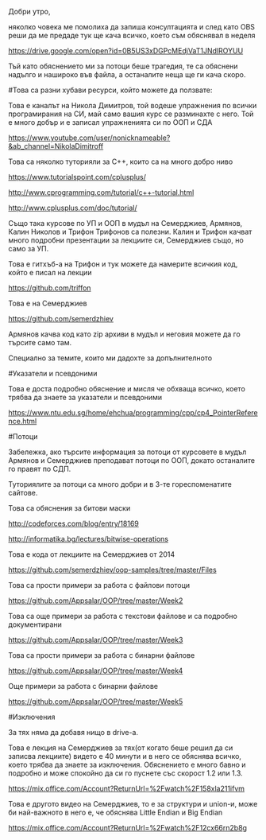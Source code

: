 Добри утро,

няколко човека ме помолиха да запиша консултацията и 
след като OBS реши да ме предаде 
тук ще кача всичко, което съм обяснявал в неделя 

https://drive.google.com/open?id=0B5US3xDGPcMEdjVaT1JNdlROYUU

Тъй като обяснението ми за потоци беше трагедия, те са обяснени 
надълго и нашироко във файла, а останалите неща ще ги кача скоро. 

#Това са разни хубави ресурси, който можете да ползвате: 

Това е каналът на Никола Димитров, той водеше упражнения по всички програмирания 
на СИ, май само вашия курс се разминахте с него. Той е много добър и е записал 
упражненията си по ООП и СДА 

https://www.youtube.com/user/nonicknameable?&ab_channel=NikolaDimitroff 

Това са няколко туторияли за C++, които са на много добро ниво 

https://www.tutorialspoint.com/cplusplus/ 

http://www.cprogramming.com/tutorial/c++-tutorial.html 

http://www.cplusplus.com/doc/tutorial/

Също така курсове по УП и ООП в мудъл на Семерджиев, Армянов, Калин Николов и Трифон Трифонов 
са полезни. Калин и Трифон качват много подробни презентации за лекциите си, Семерджиев също, 
но само за УП. 

Това е гитхъб-а на Трифон и тук можете да намерите всичкия код, който е писал на лекции 

https://github.com/triffon 

Това е на Семерджиев 

https://github.com/semerdzhiev 

Армянов качва код като zip архиви в мудъл и неговия можете да го търсите само там. 


Специално за темите, които ми дадохте за допълнителното 

#Указатели и псевдоними 

Това е доста подробно обяснение и мисля че обхваща всичко, което трябва да знаете 
за указатели и псевдоними 

https://www.ntu.edu.sg/home/ehchua/programming/cpp/cp4_PointerReference.html

#Потоци 

Забележка, ако търсите информация за потоци от курсовете в мудъл 
Армянов и Семерджиев преподават потоци по ООП, докато останалите го правят по СДП.

Туториялите за потоци са много добри и в 3-те гореспоменатите сайтове. 

Това са обяснения за битови маски 

http://codeforces.com/blog/entry/18169 

http://informatika.bg/lectures/bitwise-operations 

Това е кода от лекциите на Семерджиев от 2014

https://github.com/semerdzhiev/oop-samples/tree/master/Files

Това са прости примери за работа с файлови потоци 

https://github.com/Appsalar/OOP/tree/master/Week2 

Това са още примери за работа с текстови файлове и са подробно документирани 

https://github.com/Appsalar/OOP/tree/master/Week3 

Това са прости примери за работа с бинарни файлове 

https://github.com/Appsalar/OOP/tree/master/Week4 

Още примери за работа с бинарни файлове 

https://github.com/Appsalar/OOP/tree/master/Week5 


#Изключения 

За тях няма да добавя нищо в drive-a. 

Това е лекция на Семерджиев за тях(от когато беше решил да си записва лекциите) 
видето е 40 минути и в него се обяснява всичко, което трябва да знаете за изключения. 
Обяснението е много бавно и подробно и може спокойно да си го пуснете със скорост 
1.2 или 1.3. 

https://mix.office.com/Account?ReturnUrl=%2Fwatch%2F158xla211ifvm 


Това е другото видео на Семерджиев, то е за структури и union-и, 
може би най-важното в него е, че обяснява Little Endian и Big Endian

https://mix.office.com/Account?ReturnUrl=%2Fwatch%2F12cx66rn2b8g
